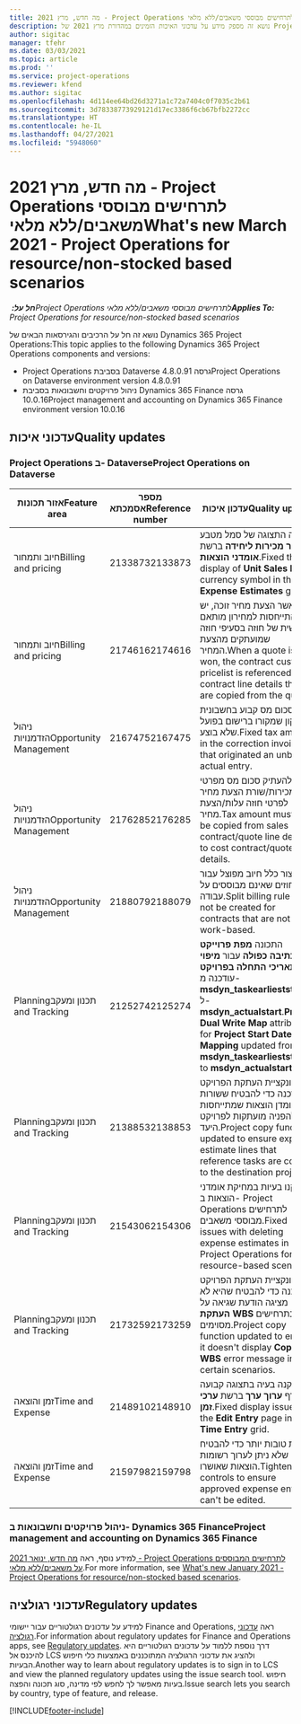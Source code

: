 ```yaml
---
title: מה חדש, מרץ 2021 - Project Operations לתרחישים מבוססי משאבים/ללא מלאי
description: נושא זה מספק מידע על עדכוני האיכות הזמינים במהדורת מרץ 2021 של Project Operations לתרחישים מבוססי משאבים/לא מלאי.
author: sigitac
manager: tfehr
ms.date: 03/03/2021
ms.topic: article
ms.prod: ''
ms.service: project-operations
ms.reviewer: kfend
ms.author: sigitac
ms.openlocfilehash: 4d114ee64bd26d3271a1c72a7404c0f7035c2b61
ms.sourcegitcommit: 3d78338773929121d17ec3386f6cb67bfb2272cc
ms.translationtype: HT
ms.contentlocale: he-IL
ms.lasthandoff: 04/27/2021
ms.locfileid: "5948060"
---
```

# <a name="whats-new-march-2021---project-operations-for-resourcenon-stocked-based-scenarios"></a><span data-ttu-id="d31fe-103">מה חדש, מרץ 2021 - Project Operations לתרחישים מבוססי משאבים/ללא מלאי</span><span class="sxs-lookup"><span data-stu-id="d31fe-103">What's new March 2021 - Project Operations for resource/non-stocked based scenarios</span></span>

<span data-ttu-id="d31fe-104">_**חל על:** ‏Project Operations לתרחישים מבוססי משאבים/ללא מלאי_</span><span class="sxs-lookup"><span data-stu-id="d31fe-104">_**Applies To:** Project Operations for resource/non-stocked based scenarios_</span></span>

<span data-ttu-id="d31fe-105">נושא זה חל על הרכיבים והגירסאות הבאים של Dynamics 365 Project Operations:</span><span class="sxs-lookup"><span data-stu-id="d31fe-105">This topic applies to the following Dynamics 365 Project Operations components and versions:</span></span>

- <span data-ttu-id="d31fe-106">Project Operations בסביבת Dataverse גרסה 4.8.0.91</span><span class="sxs-lookup"><span data-stu-id="d31fe-106">Project Operations on Dataverse environment version 4.8.0.91</span></span> 
- <span data-ttu-id="d31fe-107">ניהול פרויקטים וחשבונאות בסביבת Dynamics 365 Finance גרסה 10.0.16</span><span class="sxs-lookup"><span data-stu-id="d31fe-107">Project management and accounting on Dynamics 365 Finance environment version 10.0.16</span></span> 

## <a name="quality-updates"></a><span data-ttu-id="d31fe-108">עדכוני איכות</span><span class="sxs-lookup"><span data-stu-id="d31fe-108">Quality updates</span></span>

### <a name="project-operations-on-dataverse"></a><span data-ttu-id="d31fe-109">Project Operations ב- Dataverse</span><span class="sxs-lookup"><span data-stu-id="d31fe-109">Project Operations on Dataverse</span></span>


| <span data-ttu-id="d31fe-110">**אזור תכונות**</span><span class="sxs-lookup"><span data-stu-id="d31fe-110">**Feature area**</span></span> | <span data-ttu-id="d31fe-111">**מספר אסמכתא**</span><span class="sxs-lookup"><span data-stu-id="d31fe-111">**Reference number**</span></span> | <span data-ttu-id="d31fe-112">**עדכון איכות**</span><span class="sxs-lookup"><span data-stu-id="d31fe-112">**Quality update**</span></span> |
| --- | --- | --- |
| <span data-ttu-id="d31fe-113">חיוב ותמחור</span><span class="sxs-lookup"><span data-stu-id="d31fe-113">Billing and pricing</span></span> | <span data-ttu-id="d31fe-114">2133873</span><span class="sxs-lookup"><span data-stu-id="d31fe-114">2133873</span></span> | <span data-ttu-id="d31fe-115">תוקנה התצוגה של סמל מטבע **מחיר מכירות ליחידה** ברשת **אומדני הוצאות**.</span><span class="sxs-lookup"><span data-stu-id="d31fe-115">Fixed the display of **Unit Sales Price** currency symbol in the **Expense Estimates** grid.</span></span> |
| <span data-ttu-id="d31fe-116">חיוב ותמחור</span><span class="sxs-lookup"><span data-stu-id="d31fe-116">Billing and pricing</span></span> | <span data-ttu-id="d31fe-117">2174616</span><span class="sxs-lookup"><span data-stu-id="d31fe-117">2174616</span></span> | <span data-ttu-id="d31fe-118">כאשר הצעת מחיר זוכה, יש התייחסות למחירון מותאם אישית של חוזה בסעיפי חוזה שמועתקים מהצעת המחיר.</span><span class="sxs-lookup"><span data-stu-id="d31fe-118">When a quote is won, the contract custom pricelist is referenced on contract line details that are copied from the quote.</span></span> |
| <span data-ttu-id="d31fe-119">ניהול הזדמנויות</span><span class="sxs-lookup"><span data-stu-id="d31fe-119">Opportunity Management</span></span> | <span data-ttu-id="d31fe-120">2167475</span><span class="sxs-lookup"><span data-stu-id="d31fe-120">2167475</span></span> | <span data-ttu-id="d31fe-121">סכום מס קבוע בחשבונית התיקון שמקורו ברישום בפועל שלא בוצע.</span><span class="sxs-lookup"><span data-stu-id="d31fe-121">Fixed tax amount in the correction invoice that originated an unbilled actual entry.</span></span> |
| <span data-ttu-id="d31fe-122">ניהול הזדמנויות</span><span class="sxs-lookup"><span data-stu-id="d31fe-122">Opportunity Management</span></span> | <span data-ttu-id="d31fe-123">2176285</span><span class="sxs-lookup"><span data-stu-id="d31fe-123">2176285</span></span> | <span data-ttu-id="d31fe-124">אין להעתיק סכום מס מפרטי חוזה מכירות/שורת הצעת מחיר לפרטי חוזה עלות/הצעת מחיר.</span><span class="sxs-lookup"><span data-stu-id="d31fe-124">Tax amount must not be copied from sales contract/quote line details to cost contract/quote line details.</span></span> |
| <span data-ttu-id="d31fe-125">ניהול הזדמנויות</span><span class="sxs-lookup"><span data-stu-id="d31fe-125">Opportunity Management</span></span> | <span data-ttu-id="d31fe-126">2188079</span><span class="sxs-lookup"><span data-stu-id="d31fe-126">2188079</span></span> | <span data-ttu-id="d31fe-127">אין ליצור כלל חיוב מפוצל עבור חוזים שאינם מבוססים על עבודה.</span><span class="sxs-lookup"><span data-stu-id="d31fe-127">Split billing rule must not be created for contracts that are not work-based.</span></span> |
| <span data-ttu-id="d31fe-128">‏‫תכנון ומעקב</span><span class="sxs-lookup"><span data-stu-id="d31fe-128">Planning and Tracking</span></span> | <span data-ttu-id="d31fe-129">2125274</span><span class="sxs-lookup"><span data-stu-id="d31fe-129">2125274</span></span> | <span data-ttu-id="d31fe-130">התכונה **מפת פרוייקט בכתיבה כפולה** עבור **מיפוי תאריכי התחלה בפרויקט** עודכנה מ- **msdyn\_taskearlieststart‎** ל- **msdyn\_actualstart‎**.</span><span class="sxs-lookup"><span data-stu-id="d31fe-130">**Project Dual Write Map** attribute for **Project Start Date Mapping** updated from **msdyn\_taskearlieststart** to **msdyn\_actualstart**.</span></span> |
| <span data-ttu-id="d31fe-131">‏‫תכנון ומעקב</span><span class="sxs-lookup"><span data-stu-id="d31fe-131">Planning and Tracking</span></span> | <span data-ttu-id="d31fe-132">2138853</span><span class="sxs-lookup"><span data-stu-id="d31fe-132">2138853</span></span> | <span data-ttu-id="d31fe-133">פונקציית העתקת הפרויקט עודכנה כדי להבטיח ששורות אומדן הוצאות שמתייחסות להפניה מועתקות לפרויקט היעד.</span><span class="sxs-lookup"><span data-stu-id="d31fe-133">Project copy function updated to ensure expense estimate lines that reference tasks are copied to the destination project.</span></span> |
| <span data-ttu-id="d31fe-134">‏‫תכנון ומעקב</span><span class="sxs-lookup"><span data-stu-id="d31fe-134">Planning and Tracking</span></span> | <span data-ttu-id="d31fe-135">2154306</span><span class="sxs-lookup"><span data-stu-id="d31fe-135">2154306</span></span> | <span data-ttu-id="d31fe-136">תוקנו בעיות במחיקת אומדני הוצאות ב- Project Operations לתרחישים מבוססי משאבים.</span><span class="sxs-lookup"><span data-stu-id="d31fe-136">Fixed issues with deleting expense estimates in Project Operations for resource-based scenarios.</span></span> |
| <span data-ttu-id="d31fe-137">‏‫תכנון ומעקב</span><span class="sxs-lookup"><span data-stu-id="d31fe-137">Planning and Tracking</span></span> | <span data-ttu-id="d31fe-138">2173259</span><span class="sxs-lookup"><span data-stu-id="d31fe-138">2173259</span></span> | <span data-ttu-id="d31fe-139">פונקציית העתקת הפרויקט עודכנה כדי להבטיח שהיא לא מציגה הודעת שגיאה על **העתקת WBS** בתרחישים מסוימים.</span><span class="sxs-lookup"><span data-stu-id="d31fe-139">Project copy function updated to ensure it doesn't display **Copying WBS** error message in certain scenarios.</span></span> |
| <span data-ttu-id="d31fe-140">זמן והוצאה</span><span class="sxs-lookup"><span data-stu-id="d31fe-140">Time and Expense</span></span> | <span data-ttu-id="d31fe-141">2148910</span><span class="sxs-lookup"><span data-stu-id="d31fe-141">2148910</span></span> | <span data-ttu-id="d31fe-142">תוקנה בעיה בתצוגה קבועה בדף **ערוך ערך** ברשת **ערכי זמן**.</span><span class="sxs-lookup"><span data-stu-id="d31fe-142">Fixed display issue with the **Edit Entry** page in the **Time Entry** grid.</span></span> |
| <span data-ttu-id="d31fe-143">זמן והוצאה</span><span class="sxs-lookup"><span data-stu-id="d31fe-143">Time and Expense</span></span> | <span data-ttu-id="d31fe-144">2159798</span><span class="sxs-lookup"><span data-stu-id="d31fe-144">2159798</span></span> | <span data-ttu-id="d31fe-145">בקרות טובות יותר כדי להבטיח שלא ניתן לערוך רשומות הוצאות שאושרו.</span><span class="sxs-lookup"><span data-stu-id="d31fe-145">Tightened controls to ensure approved expense entries can't be edited.</span></span> |

### <a name="project-management-and-accounting-on-dynamics-365-finance"></a><span data-ttu-id="d31fe-146">ניהול פרויקטים וחשבונאות ב- Dynamics 365 Finance</span><span class="sxs-lookup"><span data-stu-id="d31fe-146">Project management and accounting on Dynamics 365 Finance</span></span>

<span data-ttu-id="d31fe-147">למידע נוסף, ראה [מה חדש, ינואר 2021 - Project Operations לתרחישים המבוססים על משאבים/ללא מלאי](whats-new-jan-2021-resource-based.md).</span><span class="sxs-lookup"><span data-stu-id="d31fe-147">For more information, see [What's new January 2021 - Project Operations for resource/non-stocked based scenarios](whats-new-jan-2021-resource-based.md).</span></span>

## <a name="regulatory-updates"></a><span data-ttu-id="d31fe-148">עדכוני רגולציה</span><span class="sxs-lookup"><span data-stu-id="d31fe-148">Regulatory updates</span></span>

<span data-ttu-id="d31fe-149">למידע על עדכונים רגולטוריים עבור יישומי Finance and Operations, ראה [עדכוני רגולציה](/dynamics365/finance/localizations/regulatory-updates).</span><span class="sxs-lookup"><span data-stu-id="d31fe-149">For information about regulatory updates for Finance and Operations apps, see [Regulatory updates](/dynamics365/finance/localizations/regulatory-updates).</span></span> <span data-ttu-id="d31fe-150">דרך נוספת ללמוד על עדכונים רגולטוריים היא להיכנס אל LCS ולהציג את עדכוני הרגולציה המתוכננים באמצעות כלי חיפוש הבעיות.</span><span class="sxs-lookup"><span data-stu-id="d31fe-150">Another way to learn about regulatory updates is to sign in to LCS and view the planned regulatory updates using the issue search tool.</span></span> <span data-ttu-id="d31fe-151">חיפוש בעיות מאפשר לך לחפש לפי מדינה, סוג תכונה והפצה.</span><span class="sxs-lookup"><span data-stu-id="d31fe-151">Issue search lets you search by country, type of feature, and release.</span></span>


[!INCLUDE[footer-include](../includes/footer-banner.md)]
